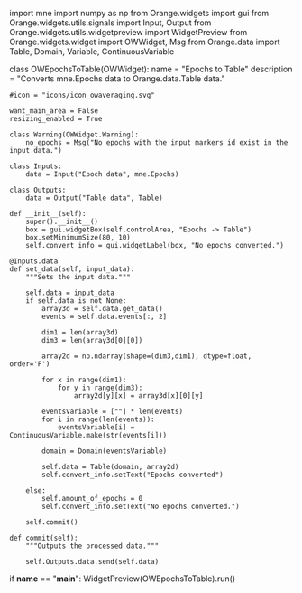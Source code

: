 import mne
import numpy as np
from Orange.widgets import gui
from Orange.widgets.utils.signals import Input, Output
from Orange.widgets.utils.widgetpreview import WidgetPreview
from Orange.widgets.widget import OWWidget, Msg
from Orange.data import Table, Domain, Variable, ContinuousVariable

class OWEpochsToTable(OWWidget):
	name = "Epochs to Table"
	description = "Converts mne.Epochs data to Orange.data.Table data."

	#icon = "icons/icon_owaveraging.svg"

	want_main_area = False
	resizing_enabled = True

	class Warning(OWWidget.Warning):
		no_epochs = Msg("No epochs with the input markers id exist in the input data.")

	class Inputs:
		data = Input("Epoch data", mne.Epochs)

	class Outputs:
		data = Output("Table data", Table)
	
	def __init__(self):
		super().__init__()
		box = gui.widgetBox(self.controlArea, "Epochs -> Table")
		box.setMinimumSize(80, 10)
		self.convert_info = gui.widgetLabel(box, "No epochs converted.")
	
	@Inputs.data
	def set_data(self, input_data):
		"""Sets the input data."""

		self.data = input_data
		if self.data is not None:
			array3d = self.data.get_data()
			events = self.data.events[:, 2]

			dim1 = len(array3d)
			dim3 = len(array3d[0][0])

			array2d = np.ndarray(shape=(dim3,dim1), dtype=float, order='F')

			for x in range(dim1):
				for y in range(dim3):
					array2d[y][x] = array3d[x][0][y]

			eventsVariable = [""] * len(events)
			for i in range(len(events)):
				eventsVariable[i] = ContinuousVariable.make(str(events[i]))

			domain = Domain(eventsVariable)

			self.data = Table(domain, array2d)
			self.convert_info.setText("Epochs converted")

		else:
			self.amount_of_epochs = 0
			self.convert_info.setText("No epochs converted.")
			
		self.commit()

	def commit(self):
		"""Outputs the processed data."""

		self.Outputs.data.send(self.data)


if __name__ == "__main__":
	WidgetPreview(OWEpochsToTable).run()
